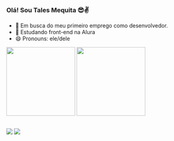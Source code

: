 ### Olá! Sou Tales Mequita 😎✌️

- 🔭 Em busca do meu primeiro emprego como desenvolvedor.
- 🌱 Estudando front-end na Alura
- 😄 Pronouns: ele/dele

<div>
  <img height="180em" src="https://github-readme-stats.vercel.app/api?username=TalesMequita&theme=gotham&show_icons=true"/>
  <img height="180em" src=""/>
</div>

<div>
  <link rel="stylesheet" href="https://cdn.jsdelivr.net/gh/devicons/devicon@v2.15.1/devicon.min.css">
  <link rel="stylesheet" href="https://cdn.jsdelivr.net/gh/devicons/devicon@v2.15.1/devicon.min.css">
</div>

##

<div>
    <a href = "mailto:talesmfernandes@gmail.com"><img src="https://img.shields.io/badge/-Gmail-%23333?style=for-the-badge&logo=gmail&logoColor=white" target="_blank"></a>
    <a href="https://www.linkedin.com/in/tales-mequita-6948521b7" target="_blank"><img src="https://img.shields.io/badge/-LinkedIn-%230077B5?style=for-the-badge&logo=linkedin&logoColor=white" target="_blank"></a> 
</div>

          
  
  
  
